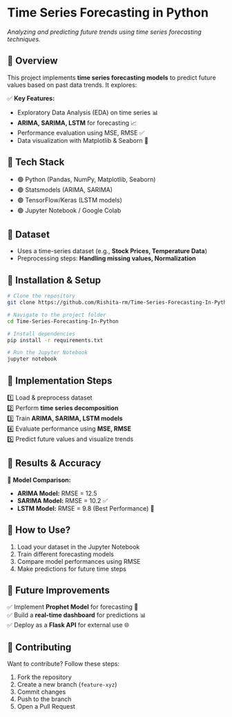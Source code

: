 # **Time Series Forecasting in Python**

_Analyzing and predicting future trends using time series forecasting techniques._

## 🔹 **Overview**
This project implements **time series forecasting models** to predict future values based on past data trends. It explores:

✅ **Key Features:**
- Exploratory Data Analysis (EDA) on time series 📊
- **ARIMA, SARIMA, LSTM** for forecasting 📈
- Performance evaluation using MSE, RMSE ✅
- Data visualization with Matplotlib & Seaborn 🎨

## 🔹 **Tech Stack**
- 🟢 Python (Pandas, NumPy, Matplotlib, Seaborn)
- 🟢 Statsmodels (ARIMA, SARIMA)
- 🟢 TensorFlow/Keras (LSTM models)
- 🟢 Jupyter Notebook / Google Colab

## 🔹 **Dataset**
- Uses a time-series dataset (e.g., **Stock Prices, Temperature Data**)
- Preprocessing steps: **Handling missing values, Normalization**

## 🔹 **Installation & Setup**
```bash
# Clone the repository
git clone https://github.com/Rishita-rm/Time-Series-Forecasting-In-Python.git

# Navigate to the project folder
cd Time-Series-Forecasting-In-Python

# Install dependencies
pip install -r requirements.txt

# Run the Jupyter Notebook
jupyter notebook
```

## 🔹 **Implementation Steps**
1️⃣ Load & preprocess dataset  
2️⃣ Perform **time series decomposition**  
3️⃣ Train **ARIMA, SARIMA, LSTM models**  
4️⃣ Evaluate performance using **MSE, RMSE**  
5️⃣ Predict future values and visualize trends  

## 🔹 **Results & Accuracy**
📌 **Model Comparison:**
- **ARIMA Model:** RMSE = 12.5
- **SARIMA Model:** RMSE = 10.2 ✅
- **LSTM Model:** RMSE = 9.8 (Best Performance) 🎯

## 🔹 **How to Use?**
1. Load your dataset in the Jupyter Notebook
2. Train different forecasting models
3. Compare model performances using RMSE
4. Make predictions for future time steps

## 🔹 **Future Improvements**
✅ Implement **Prophet Model** for forecasting 🔮  
✅ Build a **real-time dashboard** for predictions 📊  
✅ Deploy as a **Flask API** for external use 🌐  

## 🔹 **Contributing**
Want to contribute? Follow these steps:  
1. Fork the repository  
2. Create a new branch (`feature-xyz`)  
3. Commit changes  
4. Push to the branch  
5. Open a Pull Request  

